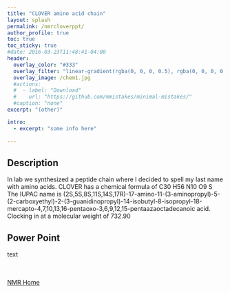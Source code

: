 ```yaml
---
title: "CLOVER amino acid chain"
layout: splash
permalink: /nmrcloverppt/
author_profile: true
toc: true
toc_sticky: true
#date: 2016-03-23T11:48:41-04:00
header:
  overlay_color: "#333"
  overlay_filter: "linear-gradient(rgba(0, 0, 0, 0.5), rgba(0, 0, 0, 0.5))"
  overlay_image: /chem1.jpg
  #actions:
  #  - label: "Download"
  #    url: "https://github.com/mmistakes/minimal-mistakes/"
  #caption: "none"
excerpt: "(other)"

intro: 
  - excerpt: "some info here"   
   
---
```

## Description
In lab we synthesized a peptide chain where I decided to spell my last name with amino acids. CLOVER has a chemical formula of C30 H56 N10 O9 S
The IUPAC name is (2S,5S,8S,11S,14S,17R)-17-amino-11-(3-aminopropyl)-5-(2-carboxyethyl)-2-(3-guanidinopropyl)-14-isobutyl-8-isopropyl-18-mercapto-4,7,10,13,16-pentaoxo-3,6,9,12,15-pentaazaoctadecanoic acid.
Clocking in at a molecular weight of 732.90

## Power Point
text

<br><br>
[NMR Home](/nmrproj/)
